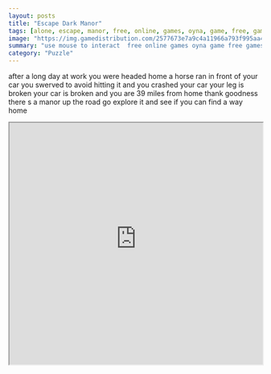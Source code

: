 ```yaml
---
layout: posts
title: "Escape Dark Manor"
tags: [alone, escape, manor, free, online, games, oyna, game, free, games, play, play, games]
image: "https://img.gamedistribution.com/2577673e7a9c4a11966a793f995aa421.jpg"
summary: "use mouse to interact  free online games oyna game free games play play games"
category: "Puzzle"
---
```


after a long day at work you were headed home a horse ran in front of your car you swerved to avoid hitting it and you crashed your car your leg is broken your car is broken and you are 39 miles from home thank goodness there s a manor up the road go explore it and see if you can find a way home

<iframe width="100%" height="480px;" src="https://flash.gamedistribution.com?game=2577673e7a9c4a11966a793f995aa421"></iframe>